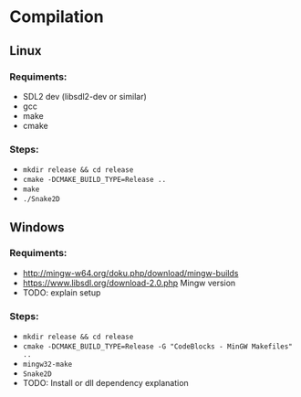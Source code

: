 # Compilation
## Linux

### Requiments:

- SDL2 dev (libsdl2-dev or similar)
- gcc
- make
- cmake

### Steps:

- `mkdir release && cd release`
- `cmake -DCMAKE_BUILD_TYPE=Release ..`
- `make`
- `./Snake2D`

## Windows

### Requiments:

- http://mingw-w64.org/doku.php/download/mingw-builds
- https://www.libsdl.org/download-2.0.php Mingw version
- TODO: explain setup

### Steps:

- `mkdir release && cd release`
- `cmake -DCMAKE_BUILD_TYPE=Release -G "CodeBlocks - MinGW Makefiles" ..`
- `mingw32-make`
- `Snake2D`
- TODO: Install or dll dependency explanation 

